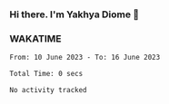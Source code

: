### Hi there. I'm Yakhya Diome 👋

### WAKATIME
<!--START_SECTION:waka-->

```txt
From: 10 June 2023 - To: 16 June 2023

Total Time: 0 secs

No activity tracked
```

<!--END_SECTION:waka-->
